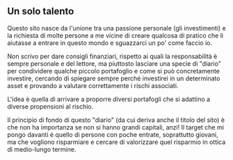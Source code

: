 ## Un solo talento

Questo sito nasce da l'unione tra una passione personale (gli investimenti) e la richiesta di molte persone a me vicine di creare qualcosa di pratico che li aiutasse a entrare in questo mondo e sguazzarci un po' come faccio io.

Non scrivo per dare consigli finanziari, rispetto ai quali la responsabilità è sempre personale e del lettore, ma piuttosto lasciare una specie di "diario" per condividere qualche piccolo portafoglio e come si può concretamente investire, cercando di spiegare sempre perché investirei in un determinato asset e provando a valutare correttamente i rischi associati.

L'idea è quella di arrivare a proporre diversi portafogli che si adattino a diverse propensioni al rischio.

Il principio di fondo di questo "diario" (da cui deriva anche il titolo del sito) è che non ha importanza se non si hanno grandi capitali, anzi! Il target che mi pongo davanti è quello di persone con poche entrate, soprattutto giovani, ma che vogliono risparmiare e cercare di valorizzare quel risparmio in ottica di medio-lungo termine.

